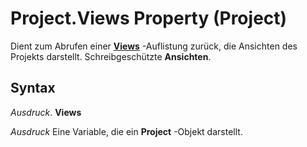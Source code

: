 
# Project.Views Property (Project)

Dient zum Abrufen einer  **[Views](39d793f4-2e31-d07b-a563-b213cced0c28.md)** -Auflistung zurück, die Ansichten des Projekts darstellt. Schreibgeschützte **Ansichten**.


## Syntax

 _Ausdruck_. **Views**

 _Ausdruck_ Eine Variable, die ein **Project** -Objekt darstellt.

